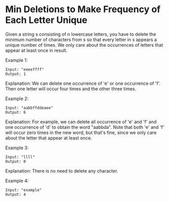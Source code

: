 # Min Deletions to Make Frequency of Each Letter Unique

Given a string s consisting of n lowercase letters, you have to delete the minimum number of characters from s so that every letter in s appears a unique number of times. We only care about the occurrences of letters that appear at least once in result.

Example 1:

    Input: "eeeeffff"
    Output: 1
Explanation:
We can delete one occurrence of 'e' or one occurrence of 'f'. Then one letter will occur four times and the other three times.

Example 2:

    Input: "aabbffddeaee"
    Output: 6
Explanation:
For example, we can delete all occurrence of 'e' and 'f' and one occurrence of 'd' to obtain the word "aabbda".
Note that both 'e' and 'f' will occur zero times in the new word, but that's fine, since we only care about the letter that appear at least once.

Example 3:

    Input: "llll"
    Output: 0
Explanation:
There is no need to delete any character.

Example 4:

    Input: "example"
    Output: 4


